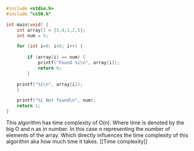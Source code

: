 ```c
#include <stdio.h>
#include "cs50.h"

int main(void) {
	int array[] = {3,4,1,2,5};
	int num = 5;

	for (int i=0; i<5; i++) {
		
		if (array[i] == num) {
			printf("Found %i\n", array[i]);
			return 0;
		}

	printf("%i\n", array[i]);
	}

	printf("%i Not found\n", num);
	return 1;
}
```
This algorithm has time complexity of O(n).
Where time is denoted by the big O and n as in number.
In this case n representing the number of elements of the array.
Which directly influences the time complexity of this algorithm aka how much time it takes.
[[Time complexity]]
